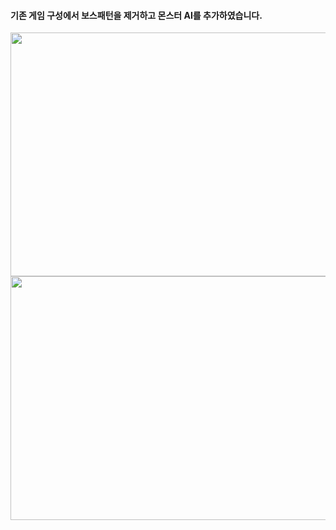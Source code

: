 #### 기존 게임 구성에서 보스패턴을 제거하고 몬스터 AI를 추가하였습니다.
<img src="https://user-images.githubusercontent.com/43926202/182038318-bbdd4bb5-3662-4794-b4fa-0c61f74e8633.jpg"  width="700" height="390">
<img src="https://user-images.githubusercontent.com/43926202/182038321-0641b28b-7983-409e-9b9c-338430546afa.jpg"  width="700" height="390">
